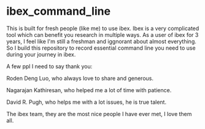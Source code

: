 # ibex_command_line
This is built for fresh people (like me) to use ibex. Ibex is a very complicated tool which can benefit you research in multiple ways. As a user of ibex for 3 years, I feel like I'm still a freshman and iggnorant about almost everything. So I build this repository to record essential command line you need to use during your journey in ibex. 

A few ppl I need to say thank you: 

Roden Deng Luo, who always love to share and generous. 

Nagarajan Kathiresan, who helped me a lot of time with patience.

David R. Pugh, who helps me with a lot issues, he is true talent. 

The ibex team, they are the most nice people I have ever met, I love them all. 
